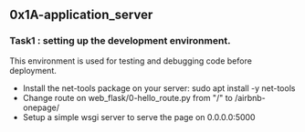 ## 0x1A-application_server

### Task1 : setting up the development environment.
This environment is used for testing and debugging code before deployment.  

* Install the net-tools package on your server: sudo apt install -y net-tools  
* Change route on web_flask/0-hello_route.py from "/" to /airbnb-onepage/  
* Setup a simple wsgi server to serve the page on 0.0.0.0:5000
